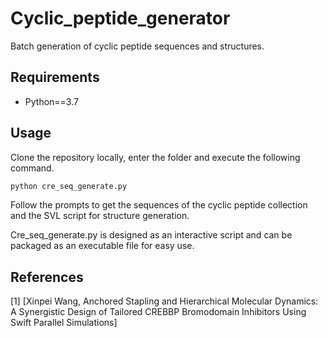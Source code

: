 # Cyclic_peptide_generator

Batch generation of cyclic peptide sequences and structures.

## Requirements

* Python==3.7

## Usage

Clone the repository locally, enter the folder and execute the following command.

```python
python cre_seq_generate.py
```

Follow the prompts to get the sequences of the cyclic peptide collection and the SVL script for structure generation.

Cre_seq_generate.py is designed as an interactive script and can be packaged as an executable file for easy use.

## References
[1] [Xinpei Wang, Anchored Stapling and Hierarchical Molecular Dynamics: A Synergistic Design of Tailored CREBBP Bromodomain Inhibitors Using Swift Parallel Simulations]